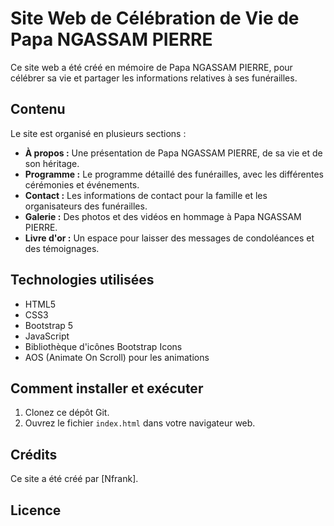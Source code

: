 # Site Web de Célébration de Vie de Papa NGASSAM PIERRE

Ce site web a été créé en mémoire de Papa NGASSAM PIERRE, pour célébrer sa vie et partager les informations relatives à ses funérailles.

## Contenu

Le site est organisé en plusieurs sections :

* **À propos :** Une présentation de Papa NGASSAM PIERRE, de sa vie et de son héritage.
* **Programme :** Le programme détaillé des funérailles, avec les différentes cérémonies et événements.
* **Contact :** Les informations de contact pour la famille et les organisateurs des funérailles.
* **Galerie :** Des photos et des vidéos en hommage à Papa NGASSAM PIERRE.
* **Livre d'or :** Un espace pour laisser des messages de condoléances et des témoignages.

## Technologies utilisées

* HTML5
* CSS3
* Bootstrap 5
* JavaScript
* Bibliothèque d'icônes Bootstrap Icons
* AOS (Animate On Scroll) pour les animations


## Comment installer et exécuter

1.  Clonez ce dépôt Git.
2.  Ouvrez le fichier `index.html` dans votre navigateur web.

## Crédits

Ce site a été créé par [Nfrank].

## Licence
